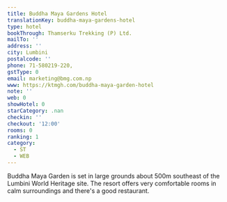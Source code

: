 ```yaml
---
title: Buddha Maya Gardens Hotel
translationKey: buddha-maya-gardens-hotel
type: hotel
bookThrough: Thamserku Trekking (P) Ltd.
mailTo: ''
address: ''
city: Lumbini
postalcode: ''
phone: 71-580219-220,
gstType: 0
email: marketing@bmg.com.np
www: https://ktmgh.com/buddha-maya-garden-hotel
note: ''
web: 0
showHotel: 0
starCategory: .nan
checkin: ''
checkout: '12:00'
rooms: 0
ranking: 1
category:
  - ST
  - WEB
---
```





Buddha Maya Garden is set in large grounds about 500m southeast of the Lumbini World Heritage site. The resort offers very comfortable rooms in calm surroundings and there's a good restaurant. 